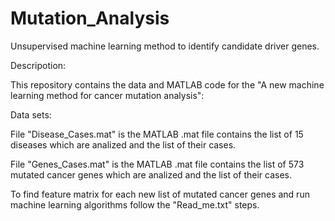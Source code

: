 # Mutation_Analysis

Unsupervised machine learning method to identify candidate driver genes.

Descripotion:

This repository contains the data and MATLAB code for the "A new machine learning method for cancer mutation analysis":

Data sets:



File "Disease_Cases.mat" is the MATLAB .mat file contains the list of 15 diseases which are analized and the list of their cases.


File "Genes_Cases.mat" is the MATLAB .mat file contains the list of 573 mutated cancer genes which are analized and the list of their cases.


To find feature matrix for each new list of mutated cancer genes and run machine learning algorithms follow the "Read_me.txt" steps.
